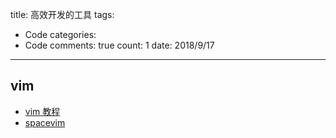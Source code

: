 
title: 高效开发的工具
tags: 
  - Code
categories: 
  - Code
comments: true
count: 1
date: 2018/9/17
---
  ## vim
- [vim 教程](https://github.com/wsdjeg/vim-galore-zh_cn/blob/master/README.md)
- [spacevim](https://spacevim.org/cn/)